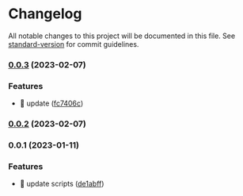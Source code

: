 # Changelog

All notable changes to this project will be documented in this file. See [standard-version](https://github.com/conventional-changelog/standard-version) for commit guidelines.

### [0.0.3](https://github.com/wqcstrong/react-utils/compare/v0.0.2...v0.0.3) (2023-02-07)


### Features

* 🎸 update ([fc7406c](https://github.com/wqcstrong/react-utils/commit/fc7406c079d086edc012e921e2957ae08f147076))

### [0.0.2](https://github.com/wqcstrong/react-utils/compare/v0.0.1...v0.0.2) (2023-02-07)

### 0.0.1 (2023-01-11)


### Features

* 🎸 update scripts ([de1abff](https://github.com/wqcstrong/react-utils/commit/de1abffd458613b0bf0985e20eaf0a01ab8c1bd9))
